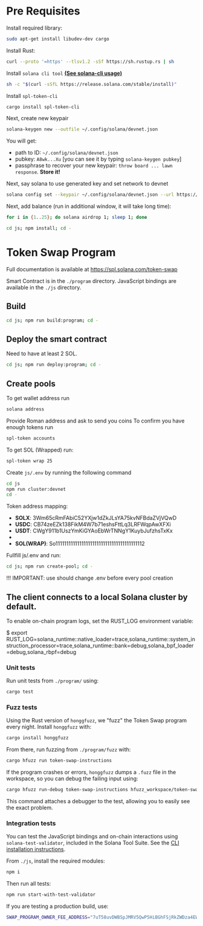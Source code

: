 # Pre Requisites
Install required library:

```sh
sudo apt-get install libudev-dev cargo
```

Install Rust:

```sh
curl --proto '=https' --tlsv1.2 -sSf https://sh.rustup.rs | sh
```

Install `solana cli tool` **[(See solana-cli usage)](https://docs.solana.com/cli/usage)**
```sh
sh -c "$(curl -sSfL https://release.solana.com/stable/install)"
```

Install `spl-token-cli`
```sh
cargo install spl-token-cli
```

Next, create new keypair
```sh
solana-keygen new --outfile ~/.config/solana/devnet.json
```

You will get:
- path to ID: `~/.config/solana/devnet.json`
- pubkey: `A8wk...Xu` [you can see it by typing `solana-keygen pubkey`]
- passphrase to recover your new keypair: `throw board ... lawn response`. **Store it!**

Next, say solana to use generated key and set network to devnet
```sh
solana config set --keypair ~/.config/solana/devnet.json --url https://api.devnet.solana.com
```

Next, add balance (run in additional window, it will take long time):
```sh
for i in {1..25}; do solana airdrop 1; sleep 1; done
```

```sh
cd js; npm install; cd -
```


# Token Swap Program
Full documentation is available at https://spl.solana.com/token-swap

Smart Contract is in the `./program` directory.
JavaScript bindings are available in the `./js` directory.

## Build

```sh
cd js; npm run build:program; cd -
```

## Deploy the smart contract

Need to have at least 2 SOL.

```sh
cd js; npm run deploy:program; cd -
```

## Create pools
To get wallet address run
```sh
solana address
```

Provide Roman address and ask to send you coins
To confirm you have enough tokens run
```sh
spl-token accounts
```
To get SOL (Wrapped) run:
```sh
spl-token wrap 25
```

Create `js/.env` by running the following command

```sh
cd js
npm run cluster:devnet
cd -
```

Token address mapping:
- **SOLX**: 3Wm65cRmFAbiC52YXjw1dZkJLsYA75kvNFBdaZVjVQwD
- **USDC**: CB74zeEZk138FikM4W7b71eshsFttLq3LRFWqpAwXFXi
- **USDT**: CWgY911b1UszYmKiGYAoEbWrTNNgY1KuybJufzhsTxKx
- 
- **SOL(WRAP)**: So11111111111111111111111111111111111111112

Fullfill js/.env and run:
```sh
cd js; npm run create-pool; cd -
```

!!! IMPORTANT: use should change .env before every pool creation

## The client connects to a local Solana cluster by default.

To enable on-chain program logs, set the RUST_LOG environment variable:

$ export RUST_LOG=solana_runtime::native_loader=trace,solana_runtime::system_instruction_processor=trace,solana_runtime::bank=debug,solana_bpf_loader=debug,solana_rbpf=debug

### Unit tests

Run unit tests from `./program/` using:

```sh
cargo test
```

### Fuzz tests

Using the Rust version of `honggfuzz`, we "fuzz" the Token Swap program every night.
Install `honggfuzz` with:

```sh
cargo install honggfuzz
```

From there, run fuzzing from `./program/fuzz` with:

```sh
cargo hfuzz run token-swap-instructions
```

If the program crashes or errors, `honggfuzz` dumps a `.fuzz` file in the workspace,
so you can debug the failing input using:

```sh
cargo hfuzz run-debug token-swap-instructions hfuzz_workspace/token-swap-instructions/*fuzz
```

This command attaches a debugger to the test, allowing you to easily see the
exact problem.

### Integration tests

You can test the JavaScript bindings and on-chain interactions using
`solana-test-validator`, included in the Solana Tool Suite.  See the
[CLI installation instructions](https://docs.solana.com/cli/install-solana-cli-tools).

From `./js`, install the required modules:

```sh
npm i
```

Then run all tests:

```sh
npm run start-with-test-validator
```

If you are testing a production build, use:

```sh
SWAP_PROGRAM_OWNER_FEE_ADDRESS="7uT58uvDWBSpJMRV5QwP5HiBGhFSjRkZWDza4EWiEQUM" npm run start-with-test-validator
```
